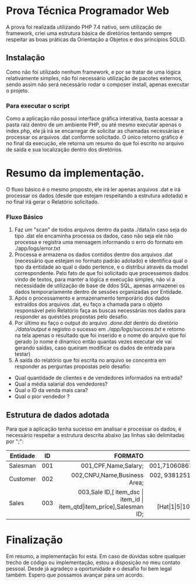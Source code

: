 # Prova Técnica Programador Web

A prova foi realizada utilizando PHP 7.4 nativo, sem utilização de framework, criei uma estrutura básica de diretórios tentando sempre respeitar as boas práticas da Orientação a Objetos e dos princípios SOLID.

## Instalação

Como não foi utilizado nenhum framework, e por se tratar de uma lógica relativamente simples, não foi necessário utilização de pacotes externos, sendo assim não será necessário rodar o composer install, apenas executar o projeto.
### Para executar o script
Como a aplicação não possui interface gráfica interativa, basta acessar a pasta raiz dentro de um ambiente PHP, ou até mesmo executar apenas o index.php, ele já irá se encarregar de solicitar as chamadas necessárias e processar os arquivos .dat conforme solicitado. O único retorno gráfico é no final da execução, ele retorna um resumo do que foi escrito no arquivo de saída e sua localização dentro dos diretórios.

# Resumo da implementação.
O fluxo básico é o mesmo proposto, ele irá ler apenas arquivos .dat e irá processar os dados (desde que estejam respeitando a estrutura adotada) e no final irá gerar o Relatório solicitado. 
### Fluxo Básico
1. Faz um "scan" de todos arquivos dentro da pasta ./data/in
caso seja do tipo .dat ele encaminha processa os dados, caso não seja ele não processa e registra uma mensagem informando o erro do formato em ./app/logs/error.txt 
2. Processa e armazena os dados contidos dentro dos arquivos .dat (necessário que estejam no formato padrão adotado) e identifica qual o tipo da entidade ao qual o dado pertence, e o distribui através da model correspondente. Pelo fato de que foi solicitado que processemos dados vindo de textos, para manter a lógica e execução simples, não vi a necessidade de utilização de base de ddos SQL, apenas armazenei os dados temporariamente dentro de sessões organizadas por Entidade.
3. Após o processamento e armazenamento temporário dos dados extraídos dos arquivos .dat, eu faço a chamada para o objeto responsável pelo Relatório faça as buscas necessárias nos dados para responder as questões propostas pelo desafio.
4. Por último eu faço o output do arquivo *.done.dat* dentro do diretório *./data/output* e registro o sucesso em *./app/logs/success.txt* e retorno na tela apenas o resultado que foi inserido e o nome do arquivo que foi gerado (o nome é dinamico então quantas vezes executar ele vai gerando saídas, caso queiram modificar os dados de entrada para testar)
5. A saída do relatório que foi escrita no arquivo se concentra em responder as perguntas propostas pelo desafio:
*  Qual quantidade de clientes e de vendedores
informados na entrada?
* Qual a  média salarial dos vendedores?
* Qual o  ID da venda mais cara?
* Qual  o pior vendedor ?

## Estrutura de dados adotada
Para que a aplicação tenha sucesso em analisar e processar os dados, é necessário respeitar a estrutura descrita abaixo (as linhas são delimitadas por ";":


| Entidade   |      ID      |  FORMATO | Exemplo  |
|----------|:-------------:|------:|------:|
| Salesman |  001 | 001,CPF,Name,Salary; |001,71060867036,Joana,5000;|
| Customer |    002   |  002,CNPJ,Name,Business Area; | 002, 93812510000144, Orange Dev, TI;|
| Sales | 003 |    003,Sale ID,[ item_dsc  \| item_id \| item_qtd\|item_price],Salesman ID; | 003,1,[Hat\|1\|5\|100],69251226083;|

# Finalização
Em resumo, a implementação foi esta. Em caso de dúvidas sobre qualquer trecho de código ou implementação, estou a disposição no meu contato pessoal. Desde já agradeço a oportunidade e o desafio foi bem legal também. Espero que possamos avançar para um acordo.

